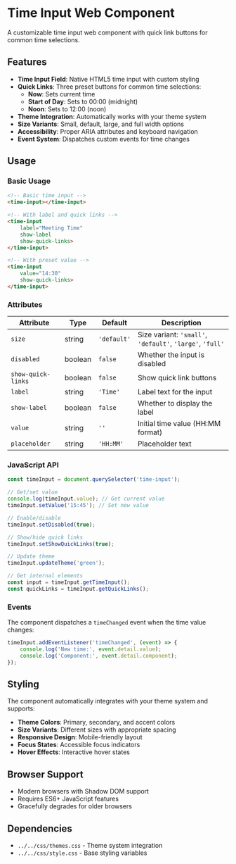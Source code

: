 # Time Input Web Component

A customizable time input web component with quick link buttons for common time selections.

## Features

- **Time Input Field**: Native HTML5 time input with custom styling
- **Quick Links**: Three preset buttons for common time selections:
  - **Now**: Sets current time
  - **Start of Day**: Sets to 00:00 (midnight)
  - **Noon**: Sets to 12:00 (noon)
- **Theme Integration**: Automatically works with your theme system
- **Size Variants**: Small, default, large, and full width options
- **Accessibility**: Proper ARIA attributes and keyboard navigation
- **Event System**: Dispatches custom events for time changes

## Usage

### Basic Usage

```html
<!-- Basic time input -->
<time-input></time-input>

<!-- With label and quick links -->
<time-input 
    label="Meeting Time" 
    show-label 
    show-quick-links>
</time-input>

<!-- With preset value -->
<time-input 
    value="14:30" 
    show-quick-links>
</time-input>
```

### Attributes

| Attribute | Type | Default | Description |
|-----------|------|---------|-------------|
| `size` | string | `'default'` | Size variant: `'small'`, `'default'`, `'large'`, `'full'` |
| `disabled` | boolean | `false` | Whether the input is disabled |
| `show-quick-links` | boolean | `false` | Show quick link buttons |
| `label` | string | `'Time'` | Label text for the input |
| `show-label` | boolean | `false` | Whether to display the label |
| `value` | string | `''` | Initial time value (HH:MM format) |
| `placeholder` | string | `'HH:MM'` | Placeholder text |

### JavaScript API

```javascript
const timeInput = document.querySelector('time-input');

// Get/set value
console.log(timeInput.value); // Get current value
timeInput.setValue('15:45'); // Set new value

// Enable/disable
timeInput.setDisabled(true);

// Show/hide quick links
timeInput.setShowQuickLinks(true);

// Update theme
timeInput.updateTheme('green');

// Get internal elements
const input = timeInput.getTimeInput();
const quickLinks = timeInput.getQuickLinks();
```

### Events

The component dispatches a `timeChanged` event when the time value changes:

```javascript
timeInput.addEventListener('timeChanged', (event) => {
    console.log('New time:', event.detail.value);
    console.log('Component:', event.detail.component);
});
```

## Styling

The component automatically integrates with your theme system and supports:

- **Theme Colors**: Primary, secondary, and accent colors
- **Size Variants**: Different sizes with appropriate spacing
- **Responsive Design**: Mobile-friendly layout
- **Focus States**: Accessible focus indicators
- **Hover Effects**: Interactive hover states

## Browser Support

- Modern browsers with Shadow DOM support
- Requires ES6+ JavaScript features
- Gracefully degrades for older browsers

## Dependencies

- `../../css/themes.css` - Theme system integration
- `../../css/style.css` - Base styling variables 